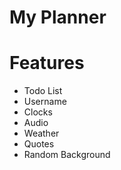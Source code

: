 # My Planner
# Features
* Todo List
* Username
* Clocks
* Audio
* Weather
* Quotes
* Random Background
